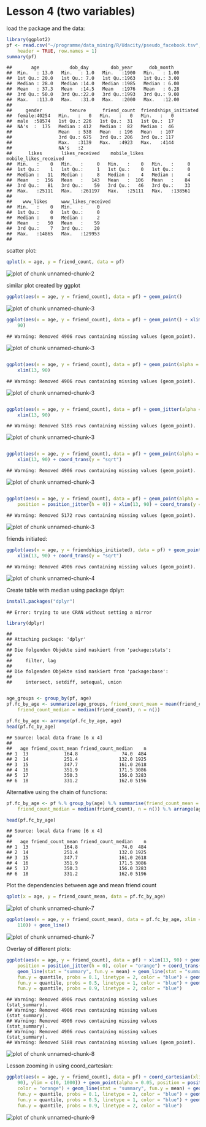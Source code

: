 Lesson 4 (two variables)
========================================================

load the package and the data:

```r
library(ggplot2)
pf <- read.csv("~/programme/data_mining/R/Udacity/pseudo_facebook.tsv", sep = "\t", 
    header = TRUE, row.names = 1)
summary(pf)
```

```
##       age           dob_day        dob_year      dob_month    
##  Min.   : 13.0   Min.   : 1.0   Min.   :1900   Min.   : 1.00  
##  1st Qu.: 20.0   1st Qu.: 7.0   1st Qu.:1963   1st Qu.: 3.00  
##  Median : 28.0   Median :14.0   Median :1985   Median : 6.00  
##  Mean   : 37.3   Mean   :14.5   Mean   :1976   Mean   : 6.28  
##  3rd Qu.: 50.0   3rd Qu.:22.0   3rd Qu.:1993   3rd Qu.: 9.00  
##  Max.   :113.0   Max.   :31.0   Max.   :2000   Max.   :12.00  
##                                                               
##     gender          tenure      friend_count  friendships_initiated
##  female:40254   Min.   :   0   Min.   :   0   Min.   :   0         
##  male  :58574   1st Qu.: 226   1st Qu.:  31   1st Qu.:  17         
##  NA's  :  175   Median : 412   Median :  82   Median :  46         
##                 Mean   : 538   Mean   : 196   Mean   : 107         
##                 3rd Qu.: 675   3rd Qu.: 206   3rd Qu.: 117         
##                 Max.   :3139   Max.   :4923   Max.   :4144         
##                 NA's   :2                                          
##      likes       likes_received    mobile_likes   mobile_likes_received
##  Min.   :    0   Min.   :     0   Min.   :    0   Min.   :     0       
##  1st Qu.:    1   1st Qu.:     1   1st Qu.:    0   1st Qu.:     0       
##  Median :   11   Median :     8   Median :    4   Median :     4       
##  Mean   :  156   Mean   :   143   Mean   :  106   Mean   :    84       
##  3rd Qu.:   81   3rd Qu.:    59   3rd Qu.:   46   3rd Qu.:    33       
##  Max.   :25111   Max.   :261197   Max.   :25111   Max.   :138561       
##                                                                        
##    www_likes     www_likes_received
##  Min.   :    0   Min.   :     0    
##  1st Qu.:    0   1st Qu.:     0    
##  Median :    0   Median :     2    
##  Mean   :   50   Mean   :    59    
##  3rd Qu.:    7   3rd Qu.:    20    
##  Max.   :14865   Max.   :129953    
## 
```


scatter plot:

```r
qplot(x = age, y = friend_count, data = pf)
```

![plot of chunk unnamed-chunk-2](figure/unnamed-chunk-2.png) 


similar plot created by ggplot

```r
ggplot(aes(x = age, y = friend_count), data = pf) + geom_point()
```

![plot of chunk unnamed-chunk-3](figure/unnamed-chunk-31.png) 

```r
ggplot(aes(x = age, y = friend_count), data = pf) + geom_point() + xlim(13, 
    90)
```

```
## Warning: Removed 4906 rows containing missing values (geom_point).
```

![plot of chunk unnamed-chunk-3](figure/unnamed-chunk-32.png) 

```r

ggplot(aes(x = age, y = friend_count), data = pf) + geom_point(alpha = 1/20) + 
    xlim(13, 90)
```

```
## Warning: Removed 4906 rows containing missing values (geom_point).
```

![plot of chunk unnamed-chunk-3](figure/unnamed-chunk-33.png) 

```r

ggplot(aes(x = age, y = friend_count), data = pf) + geom_jitter(alpha = 1/20) + 
    xlim(13, 90)
```

```
## Warning: Removed 5185 rows containing missing values (geom_point).
```

![plot of chunk unnamed-chunk-3](figure/unnamed-chunk-34.png) 

```r

ggplot(aes(x = age, y = friend_count), data = pf) + geom_point(alpha = 1/20) + 
    xlim(13, 90) + coord_trans(y = "sqrt")
```

```
## Warning: Removed 4906 rows containing missing values (geom_point).
```

![plot of chunk unnamed-chunk-3](figure/unnamed-chunk-35.png) 

```r

ggplot(aes(x = age, y = friend_count), data = pf) + geom_point(alpha = 1/20, 
    position = position_jitter(h = 0)) + xlim(13, 90) + coord_trans(y = "sqrt")
```

```
## Warning: Removed 5172 rows containing missing values (geom_point).
```

![plot of chunk unnamed-chunk-3](figure/unnamed-chunk-36.png) 


friends initiated:

```r
ggplot(aes(x = age, y = friendships_initiated), data = pf) + geom_point(alpha = 1/20) + 
    xlim(13, 90) + coord_trans(y = "sqrt")
```

```
## Warning: Removed 4906 rows containing missing values (geom_point).
```

![plot of chunk unnamed-chunk-4](figure/unnamed-chunk-4.png) 


Create table with median using package dplyr:

```r
install.packages("dplyr")
```

```
## Error: trying to use CRAN without setting a mirror
```

```r
library(dplyr)
```

```
## 
## Attaching package: 'dplyr'
## 
## Die folgenden Objekte sind maskiert from 'package:stats':
## 
##     filter, lag
## 
## Die folgenden Objekte sind maskiert from 'package:base':
## 
##     intersect, setdiff, setequal, union
```

```r

age_groups <- group_by(pf, age)
pf.fc_by_age <- summarize(age_groups, friend_count_mean = mean(friend_count), 
    friend_count_median = median(friend_count), n = n())

pf.fc_by_age <- arrange(pf.fc_by_age, age)
head(pf.fc_by_age)
```

```
## Source: local data frame [6 x 4]
## 
##   age friend_count_mean friend_count_median    n
## 1  13             164.8                74.0  484
## 2  14             251.4               132.0 1925
## 3  15             347.7               161.0 2618
## 4  16             351.9               171.5 3086
## 5  17             350.3               156.0 3283
## 6  18             331.2               162.0 5196
```


Alternative using the chain of functions:

```r
pf.fc_by_age <- pf %.% group_by(age) %.% summarise(friend_count_mean = mean(friend_count), 
    friend_count_median = median(friend_count), n = n()) %.% arrange(age)

head(pf.fc_by_age)
```

```
## Source: local data frame [6 x 4]
## 
##   age friend_count_mean friend_count_median    n
## 1  13             164.8                74.0  484
## 2  14             251.4               132.0 1925
## 3  15             347.7               161.0 2618
## 4  16             351.9               171.5 3086
## 5  17             350.3               156.0 3283
## 6  18             331.2               162.0 5196
```


Plot the dependencies between age and mean friend count

```r
qplot(x = age, y = friend_count_mean, data = pf.fc_by_age)
```

![plot of chunk unnamed-chunk-7](figure/unnamed-chunk-71.png) 

```r
ggplot(aes(x = age, y = friend_count_mean), data = pf.fc_by_age, xlim = c(13, 
    110)) + geom_line()
```

![plot of chunk unnamed-chunk-7](figure/unnamed-chunk-72.png) 


Overlay of different plots:

```r
ggplot(aes(x = age, y = friend_count), data = pf) + xlim(13, 90) + geom_point(alpha = 0.05, 
    position = position_jitter(h = 0), color = "orange") + coord_trans(y = "sqrt") + 
    geom_line(stat = "summary", fun.y = mean) + geom_line(stat = "summary", 
    fun.y = quantile, probs = 0.1, linetype = 2, color = "blue") + geom_line(stat = "summary", 
    fun.y = quantile, probs = 0.5, linetype = 1, color = "blue") + geom_line(stat = "summary", 
    fun.y = quantile, probs = 0.9, linetype = 2, color = "blue")
```

```
## Warning: Removed 4906 rows containing missing values (stat_summary).
## Warning: Removed 4906 rows containing missing values (stat_summary).
## Warning: Removed 4906 rows containing missing values (stat_summary).
## Warning: Removed 4906 rows containing missing values (stat_summary).
## Warning: Removed 5188 rows containing missing values (geom_point).
```

![plot of chunk unnamed-chunk-8](figure/unnamed-chunk-8.png) 


Lesson zooming in using coord_cartesian:

```r
ggplot(aes(x = age, y = friend_count), data = pf) + coord_cartesian(xlim = c(13, 
    90), ylim = c(0, 1000)) + geom_point(alpha = 0.05, position = position_jitter(h = 0), 
    color = "orange") + geom_line(stat = "summary", fun.y = mean) + geom_line(stat = "summary", 
    fun.y = quantile, probs = 0.1, linetype = 2, color = "blue") + geom_line(stat = "summary", 
    fun.y = quantile, probs = 0.5, linetype = 1, color = "blue") + geom_line(stat = "summary", 
    fun.y = quantile, probs = 0.9, linetype = 2, color = "blue")
```

![plot of chunk unnamed-chunk-9](figure/unnamed-chunk-9.png) 


